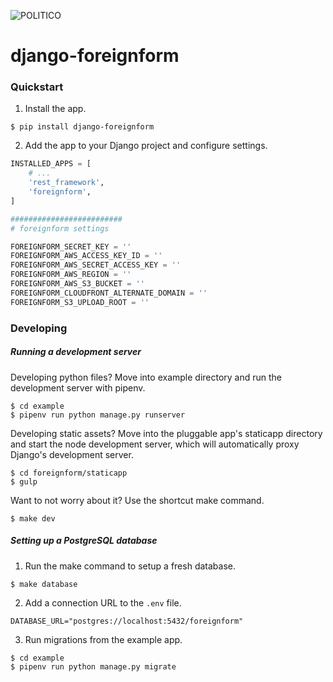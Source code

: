 ![POLITICO](https://rawgithub.com/The-Politico/src/master/images/logo/badge.png)

# django-foreignform

### Quickstart

1. Install the app.

  ```
  $ pip install django-foreignform
  ```

2. Add the app to your Django project and configure settings.

  ```python
  INSTALLED_APPS = [
      # ...
      'rest_framework',
      'foreignform',
  ]

  #########################
  # foreignform settings

  FOREIGNFORM_SECRET_KEY = ''
  FOREIGNFORM_AWS_ACCESS_KEY_ID = ''
  FOREIGNFORM_AWS_SECRET_ACCESS_KEY = ''
  FOREIGNFORM_AWS_REGION = ''
  FOREIGNFORM_AWS_S3_BUCKET = ''
  FOREIGNFORM_CLOUDFRONT_ALTERNATE_DOMAIN = ''
  FOREIGNFORM_S3_UPLOAD_ROOT = ''
  ```

### Developing

##### Running a development server

Developing python files? Move into example directory and run the development server with pipenv.

  ```
  $ cd example
  $ pipenv run python manage.py runserver
  ```

Developing static assets? Move into the pluggable app's staticapp directory and start the node development server, which will automatically proxy Django's development server.

  ```
  $ cd foreignform/staticapp
  $ gulp
  ```

Want to not worry about it? Use the shortcut make command.

  ```
  $ make dev
  ```

##### Setting up a PostgreSQL database

1. Run the make command to setup a fresh database.

  ```
  $ make database
  ```

2. Add a connection URL to the `.env` file.

  ```
  DATABASE_URL="postgres://localhost:5432/foreignform"
  ```

3. Run migrations from the example app.

  ```
  $ cd example
  $ pipenv run python manage.py migrate
  ```
